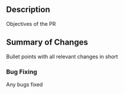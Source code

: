 ## Description
Objectives of the PR

## Summary of Changes
Bullet points with all relevant changes in short

### Bug Fixing
Any bugs fixed
